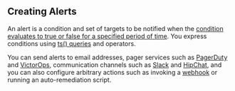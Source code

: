 ## Creating Alerts

An alert is a condition and set of targets to be notified when the [condition evaluates to true or false for a specified period of time](https://community.wavefront.com/docs/DOC-1052). You express conditions using [ts() queries](https://community.wavefront.com/docs/DOC-1019) and operators.

You can send alerts to email addresses, pager services such as [PagerDuty](https://community.wavefront.com/docs/DOC-1056) and [VictorOps](https://community.wavefront.com/docs/DOC-1251), communication channels such as [Slack](https://community.wavefront.com/docs/DOC-1183) and [HipChat](https://community.wavefront.com/docs/DOC-1055), and you can also configure arbitrary actions such as invoking a [webhook](https://community.wavefront.com/docs/DOC-1054) or running an auto-remediation script.
